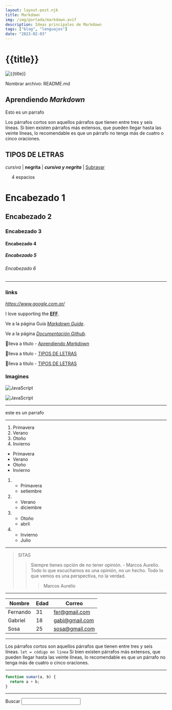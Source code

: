 ```yaml
---
layout: layout-post.njk
title: Markdown
img: /img/portada/markdown.avif
description: Ideas principales de Markdown
tags: ["blog", "lenguajes"]
date: "2023-02-03"
---
```


# {{title}}

![{{title}}]({{img}})

Nombrar archivo: README.md

## Aprendiendo _Markdown_

Esto es un parrafo

Los párrafos cortos son aquellos párrafos que tienen entre tres y seis líneas. Si bien existen párrafos más extensos, que pueden llegar hasta las veinte líneas, lo recomendable es que un párrafo no tenga más de cuatro o cinco oraciones.

## TIPOS DE LETRAS

_cursiva_ | **negrita** | **_cursiva y negrita_** |
<ins>Subrayar</ins>

&nbsp;&nbsp;&nbsp;&nbsp; 4 espacios

# Encabezado 1

## Encabezado 2

### Encabezado 3

#### Encabezado 4

##### Encabezado 5

###### Encabezado 6

---

### links

_<https://www.google.com.ar/>_

I love supporting the **[EFF](https://eff.org)**.

Ve a la página Guía _[Markdown Guide](https://www.markdownguide.org)_.

Ve a la página _[Documentación Github](https://docs.github.com/es/get-started/writing-on-github/getting-started-with-writing-and-formatting-on-github/basic-writing-and-formatting-syntax#lists)_.

🔺lleva a titulo - [Aprendiendo _Markdown_](#aprendiendo-markdown)

🔺lleva a titulo - [TIPOS DE LETRAS](#TIPOS-DE-LETRAS)

🔺lleva a titulo - [TIPOS DE LETRAS](#tipos-de-letras)

### Imagines

![JavaScript](js.svg)

![JavaScript](https://cdn.icon-icons.com/icons2/2107/PNG/128/file_type_js_official_icon_130509.png)

---

este es un parrafo

---

1. Primavera
2. Verano
3. Otoño
4. Invierno

- Primavera
- Verano
- Otoño
- Invierno

1. - Primavera
   - setiembre
1. - Verano
   - diciembre
1. - Otoño
   - abril
1. - Invierno
   - Julio

---

<!--* ">" -->

> SITAS
>
> > Siempre tienes opción de no tener opinión. - Marcos Aurelio.
> > Todo lo que escuchamos es una opinión, no un hecho.
> > Todo lo que vemos es una perspectiva, no la verdad.
> >
> > > Marcos Aurelio

---

| Nombre   | Edad | Correo         |
| -------- | ---- | -------------- |
| Fernando | 31   | fer@gmail.com  |
| Gabriel  | 18   | gabi@gmail.com |
| Sosa     | 25   | sosa@gmail.com |

---

Los párrafos cortos son aquellos párrafos que tienen entre tres y seis líneas. `let = código en linea` Si bien existen párrafos más extensos, que pueden llegar hasta las veinte líneas, lo recomendable es que un párrafo no tenga más de cuatro o cinco oraciones.

---

<!--* ```lenguaje  -->

```js
function sumar(a, b) {
  return a + b;
}
```

---

<form>
  <label for="q"> Buscar </label>
  <input type="search" name="q" id="q">
</form>

<!-- Esto es un comentario -->
